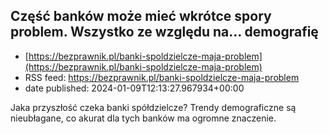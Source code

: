 ## Część banków może mieć wkrótce spory problem. Wszystko ze względu na... demografię
 - [https://bezprawnik.pl/banki-spoldzielcze-maja-problem](https://bezprawnik.pl/banki-spoldzielcze-maja-problem)
 - RSS feed: https://bezprawnik.pl/banki-spoldzielcze-maja-problem
 - date published: 2024-01-09T12:13:27.967934+00:00

Jaka przyszłość czeka banki spółdzielcze? Trendy demograficzne są nieubłagane, co akurat dla tych banków ma ogromne znaczenie.

